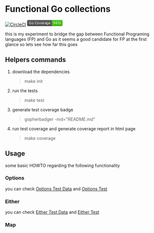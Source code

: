 # Functional Go collections
[![CircleCI](https://circleci.com/gh/sghaida/fp.svg?style=svg)](https://circleci.com/gh/sghaida/fp)
![](coverage_badge.png)


this is my experiment to bridge the gap between Functional Programing languages (FP) and Go as it seems a good candidate for FP at the first glance so lets see how far this goes

## Helpers commands
1. download the dependencies
    >make init
    
2. run the tests
   >make test
                    
3. generate test coverage badge
   >gopherbadger -md="README.md"
                                   
4. run test coverage and generate coverage report in html page
    >make coverage

## Usage
 some basic HOWTO regarding the following functionality
### Options
you can check [Options Test Data](./src/testdata/options.go) and [Options Test](src/options/options_test.go)
### Either
you can check [Either Test Data](./src/testdata/either.go) and [Either Test](src/either/either_test.go)
### Map
